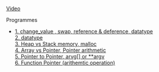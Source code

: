 [Video](https://www.youtube.com/watch?v=MIL2BK02X8A)

Programmes
   - [1. change_value , swap, reference & deference, datatype](https://github.com/RemusDBD/C/blob/main/Pointers/freeCodeCamp/Pointers%20in%20C%20for%20Absolute%20Beginners%20%E2%80%93%20Full%20Course/1.%20change_value%20%2C%20swap%2C%20reference%20%26%20deference%2C%20datatype/main.c) <br>
     [2. datatype](https://github.com/RemusDBD/C/blob/main/Pointers/freeCodeCamp/Pointers%20in%20C%20for%20Absolute%20Beginners%20%E2%80%93%20Full%20Course/2.%20datatype/main.c) <br>
     [3. Heap vs Stack memory, malloc](https://github.com/RemusDBD/C/blob/main/Pointers/freeCodeCamp/Pointers%20in%20C%20for%20Absolute%20Beginners%20%E2%80%93%20Full%20Course/3.%20Heap%20vs%20Stack%20memory%2C%20malloc/main.c) <br>
     [4. Array vs Pointer, Pointer arithmetic](https://github.com/RemusDBD/C/blob/main/Pointers/freeCodeCamp/Pointers%20in%20C%20for%20Absolute%20Beginners%20%E2%80%93%20Full%20Course/4.%20Array%20vs%20Pointer%2C%20Pointer%20arithmetic/main.c) <br>
     [5. Pointer to Pointer, arvg[] or **argv](https://github.com/RemusDBD/C/blob/main/Pointers/freeCodeCamp/Pointers%20in%20C%20for%20Absolute%20Beginners%20%E2%80%93%20Full%20Course/5.%20Pointer%20to%20Pointer%2C%20arvg%5B%5D%20or%20**argv/main.c) <br>
     [6. Function Pointer (arithemtic operation)](https://github.com/RemusDBD/C/blob/main/Pointers/freeCodeCamp/Pointers%20in%20C%20for%20Absolute%20Beginners%20%E2%80%93%20Full%20Course/6.%20Function%20Pointer%20(arithemtic%20operation)/main.c) <br>
